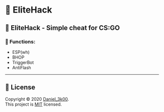 # 🔶 EliteHack

## 🔶 EliteHack -  Simple cheat for CS:GO

### 📃 Functions: 

- ESP(wh)
- BHOP
- TriggerBot
- AntiFlash

------

## 📝 License

Copyright © 2020 [Daniel_3k00](https://github.com/Daniel3k00).<br />
This project is [MIT](https://github.com/Daniel3k00/EliteHack/blob/master/LICENSE) licensed.
